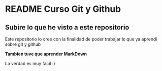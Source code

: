# README Curso Git y Github

## Subire lo que he visto a este repositorio

Este repositorio lo cree con la finalidad de poder trabajar
lo que ya aprendí sobre git y github


**Tambien tuve que aprender MarkDown**


La verdad es muy facil :)
